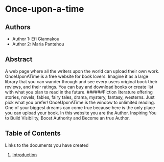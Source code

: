 # Once-upon-a-time

## Authors

- Author 1: Efi Giannakou
- Author 2: Maria Pantehou

## Abstract

A web page where all the writers upon the world can upload their own work.
OnceUponATime is a free website for book lovers. Imagine it as a large library that you can wander through and see every users original book their reviews, and their ratings. You can buy and download books or create list with what you plan to read in the future.
######Fiction literature offering stories, novels, fables, fairy tales, drama, mystery, fantasy, westerns. Just pick what you prefer!
OnceUponATime is the window to unlimited reading.
One of your biggest dreams can come true because here is the only place you can upload your book. 
In this website you are the Author.
Inspiring You to Build Visibility, Boost Authority and Become an true Author.

## Table of Contents

Links to the documents you have created

  1. [Introduction](https://github.com/efou/Once-upon-a-time/blob/master/documentation/intro.md)

